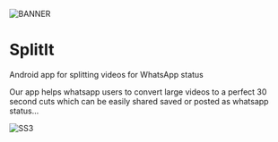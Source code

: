 ![BANNER](https://user-images.githubusercontent.com/58220198/123923328-83904200-d9a6-11eb-9a17-233990ccee9d.png)
# SplitIt
Android app for splitting videos for WhatsApp status

Our app helps whatsapp users to convert large videos to a perfect 30
second cuts which can be easily shared saved or posted as whatsapp status...


![SS3](https://user-images.githubusercontent.com/58220198/123923344-868b3280-d9a6-11eb-8115-870ca1247807.png)


